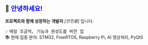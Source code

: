 ## 👋 <span style="color:blue">안녕하세요!</span>  
<b>프로젝트와 함께 성장하는 개발자</b>  <i>[안진홍]</i> 입니다.

💡 <span style="font-family:Courier New">매일 조금씩, 기능과 완성도를 버전 업</span>  
📚 현재 집중 분야: STM32, FreeRTOS, Raspberry Pi, AI 영상처리, PyQt5


<!--
**yesorn0/yesorn0** is a ✨ _special_ ✨ repository because its `README.md` (this file) appears on your GitHub profile.

Here are some ideas to get you started:

- 🔭 I’m currently working on ...
- 🌱 I’m currently learning ...
- 👯 I’m looking to collaborate on ...
- 🤔 I’m looking for help with ...
- 💬 Ask me about ...
- 📫 How to reach me: ...
- 😄 Pronouns: ...
- ⚡ Fun fact: ...
-->
